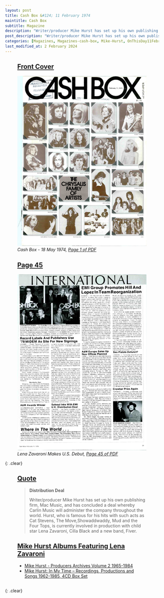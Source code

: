 ```yaml
---
layout: post
title: Cash Box &#124; 11 February 1974
maintitle: Cash Box
subtitle: Magazine
description: "Writer/producer Mike Hurst has set up his own publishing firm, Mac Music, and has concluded a deal whereby Carlin Music will administer the company throughout the world."
post_description: "Writer/producer Mike Hurst has set up his own publishing firm, Mac Music, and has concluded a deal whereby Carlin Music will administer the company throughout the world."
categories: [Magazines, Magazines-cash-box, Mike-Hurst, OnThisDay11February, Year-1974]
last_modified_at: 2 February 2024
---
```


<figure class="fig1">
<h2 id="infobox1"><a href="#infobox1">Front Cover</a></h2>
<a href="/assets/images/magazines/1974-02-11-fc-cash-box.png"><img src="/assets/images/magazines/1974-02-11-fc-cash-box.png" class="full-width zoom-in" /></a>
<cite>Cash Box - 18 May 1974, <a class="external-link" href="https://www.worldradiohistory.com/Archive-All-Music/Cash-Box/70s/1978/CB-1978-02-11.pdf">Page 1 of PDF</a></cite>
</figure>

<figure class="fig2">
<h2 id="infobox2"><a href="#infobox2">Page 45</a></h2>
<a href="/assets/images/magazines/1974-02-11-page-45-cash-box.png"><img src="/assets/images/magazines/1974-02-11-page-45-cash-box.png" class="full-width zoom-in" /></a>
<cite class="whitespace">Lena Zavaroni Makes U.S. Debut,
<a class="external-link" href="https://www.worldradiohistory.com/Archive-All-Music/Cash-Box/70s/1978/CB-1978-02-11.pdf#page=45">Page 45 of PDF</a></cite>
</figure>

{: .clear}

<figure class="fig3">
<h2 id="infobox3"><a href="#infobox3">Quote</a></h2>
<blockquote>
<p><strong>Distribution Deal</strong></p>
<p>Writer/producer Mike Hurst has set up his own publishing firm, Mac Music, and has concluded a deal whereby Carlin Music will administer the company throughout the world. Hurst, who is famous for his hits with such acts as Cat Stevens, The Move,Showaddwaddy, Mud and the Four Tops, is currently involved in production with child star Lena Zavaroni, Cilla Black and a new band, Fiver.</p>
</blockquote>
</figure>

<figure class="fig3">
<h2 id="infobox4"><a href="#infobox4">Mike Hurst Albums Featuring Lena Zavaroni</a></h2>
<ul>
<li><a href="/discography/compilation-albums/2004-mike-hurst-producers-archives-volume-2">Mike Hurst - Producers Archives Volume 2 1965-1984</a></li>
<li><a href="/discography/compilation-albums/2021-10-15-mike-hurst-in-my-time-4cd-box-set">Mike Hurst: In My Time – Recordings, Productions and Songs 1962-1985, 4CD Box Set</a></li>
</ul>
</figure>

<br />{: .clear}

